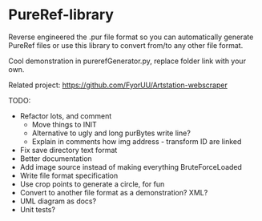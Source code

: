 # PureRef-library  
Reverse engineered the .pur file format so you can automatically generate PureRef files or use this library to convert from/to any other file format.

Cool demonstration in purerefGenerator.py, replace folder link with your own.

Related project: https://github.com/FyorUU/Artstation-webscraper

TODO:
- Refactor lots, and comment  
  - Move things to INIT  
  - Alternative to ugly and long purBytes write line?  
  - Explain in comments how img address - transform ID are linked  
- Fix save directory text format  
- Better documentation  
- Add image source instead of making everything BruteForceLoaded  
- Write file format specification  
- Use crop points to generate a circle, for fun  
- Convert to another file format as a demonstration? XML?  
- UML diagram as docs?  
- Unit tests?  

